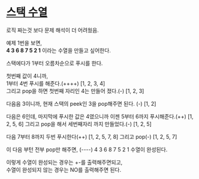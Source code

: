 # [스택 수열](https://www.acmicpc.net/problem/1874)

로직 짜는것 보다 문제 해석이 더 어려웠음.  

예제 1번을 보면,  
**4 3 6 8 7 5 2 1** 이라는 수열을 만들고 싶어한다.  

스택에다가 1부터 오름차순으로 푸시를 한다.  

첫번째 값이 4니까,  
1부터 4번 푸시를 해준다.(++++) [1, 2, 3, 4]   
그리고 pop을 하면 첫번째 자리인 4는 만들어 졌다.(-) [1, 2, 3]  

다음음 3이니까, 현재 스택의 peek인 3을 pop해주면 된다. (-) [1, 2]

다음은 6인데, 마지막에 푸시한 값은 4였으니까 이젠 5부터 6까지 푸시해준다.(++) [1, 2, 5, 6]
그리고 pop을 해서 세번째자리 까지 만들었다.(-) [1, 2, 5]

다음 7부터 8까지 두번 푸시한다(++) [1, 2, 5, 7, 8]
그리고 pop(-) [1, 2, 5, 7]

이 다음 부턴 전부 pop만 해주면, (----)
4 3 6 8 7 5 2 1 수열이 완성된다.

이렇게 수열이 완성되는 경우는  +-를 출력해주면되고,  
수열이 완성되지 않는 경우는 NO를 출력해주면 된다.




